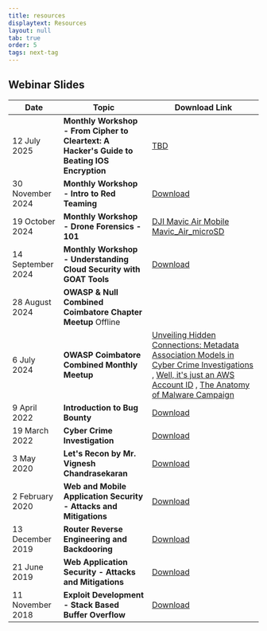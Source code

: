 ```yaml
---
title: resources
displaytext: Resources
layout: null
tab: true
order: 5
tags: next-tag
---
```


## Webinar Slides

| Date                 | Topic                                                               | Download Link                                                                                              |
|----------------------|---------------------------------------------------------------------|------------------------------------------------------------------------------------------------------------|
| 12 July 2025         | **Monthly Workshop - From Cipher to Cleartext: A Hacker's Guide to Beating IOS Encryption**                         |  [TBD](https://owasp.org/www-chapter-coimbatore/)                                                  |
| 30 November 2024     | **Monthly Workshop - Intro to Red Teaming**                         |  [Download](assets/files/Intro%20to%20Red%20Teaming.pptx)                                                  |
| 19 October 2024      | **Monthly Workshop - Drone Forensics - 101**                        |  [DJI Mavic Air Mobile](assets/files/00_DJI_Mavic_Air_Mobile.pdf) [Mavic_Air_microSD](assets/files/02_DJI_Mavic_Air_microSD_encase.pdf) |
| 14 September 2024    | **Monthly Workshop - Understanding Cloud Security with GOAT Tools** |  [Download]()                                            |                                                                
| 28 August 2024       | **OWASP & Null Combined Coimbatore Chapter Meetup** Offline         |                                                                                                           |
| 6 July 2024          | **OWASP Coimbatore Combined Monthly Meetup**                        | [Unveiling Hidden Connections: Metadata Association Models in Cyber Crime Investigations](assets/files/Unveiling_Hidden_Connections_Metadata_Association_Models_in_Cyber_Crime_Investigations.pdf) , [Well, it's just an AWS Account ID](assets/files/Well_it's_just_an_AWS_Account_ID.pdf) , [The Anatomy of Malware Campaign](assets/files/The_Anatomy_of_a_Malware_Campaign_From_Infection_to_Exfiltration.pdf)                                                         |
| 9 April 2022         | **Introduction to Bug Bounty**                                      | [Download](assets/files/OWASP%20CBE%20Slides.pdf)                                                          |
| 19 March 2022        | **Cyber Crime Investigation**                                       | [Download](assets/files/cyber%20crime%20Investigation.pdf)                                                 |
| 3 May 2020           | **Let's Recon by Mr. Vignesh Chandrasekaran**                       | [Download](assets/files/Lets%20Recon.pdf)                                                                  |
| 2 February 2020      | **Web and Mobile Application Security - Attacks and Mitigations**   | [Download](assets/files/Web%20Mobile%20Application%20Security%20by%20Adithyan%20AK.pdf)                    |
| 13 December 2019     | **Router Reverse Engineering and Backdooring**                      | [Download](assets/files/Router%20Reversing%20by%20Adithyan%20AK.pdf)                                       |
| 21 June 2019         | **Web Application Security - Attacks and Mitigations**              | [Download](assets/files/Web%20Application%20Security%20Adithyan%20AK.pdf)                                  |
| 11 November 2018     | **Exploit Development - Stack Based Buffer Overflow**               | [Download](assets/files/Exploit%20Development%20Stack%20Bufferoverflow.pdf)                                |
